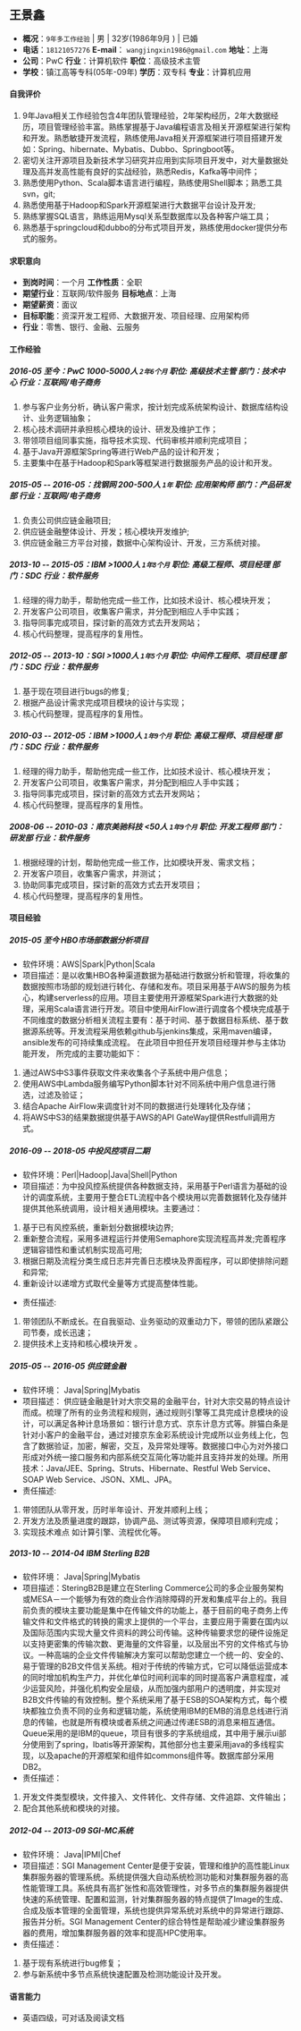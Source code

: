 王景鑫
-----
- **概况**：`9年多工作经验` | 男 | 32岁(1986年9月 )  | 已婚
- **电话**：`18121057276`  **E-mail**： `wangjingxin1986@gmail.com` **地址**：上海
- **公司**：PwC   **行业**：计算机软件 **职位**：高级技术主管
- **学校**：镇江高等专科(05年-09年)  **学历**：双专科 **专业**：计算机应用

#### 自我评价
1. 9年Java相关工作经验包含4年团队管理经验，2年架构经历，2年大数据经历，项目管理经验丰富。熟练掌握基于Java编程语言及相关开源框架进行架构和开发。熟悉敏捷开发流程，熟练使用Java相关开源框架进行项目搭建开发如：Spring、hibernate、Mybatis、Dubbo、Springboot等。
2. 密切关注开源项目及新技术学习研究并应用到实际项目开发中，对大量数据处理及高并发高性能有良好的实战经验，熟悉Redis，Kafka等中间件；
3. 熟悉使用Python、Scala脚本语言进行编程，熟练使用Shell脚本；熟悉工具svn，git;
4. 熟悉使用基于Hadoop和Spark开源框架进行大数据平台设计及开发;
5. 熟练掌握SQL语言，熟练运用Mysql关系型数据库以及各种客户端工具；
6. 熟悉基于springcloud和dubbo的分布式项目开发，熟练使用docker提供分布式的服务。

#### 求职意向
- **到岗时间**：一个月                **工作性质**：全职
- **期望行业**：互联网/软件服务 **目标地点**：上海
- **期望薪资**：面议
- **目标职能**：资深开发工程师、大数据开发、项目经理、应用架构师
- **行业**：零售、银行、金融、云服务

#### 工作经验
##### 2016-05 至今：PwC 1000-5000人 `2年6个月` 职位: 高级技术主管 部门：技术中心 行业：互联网/电子商务
1. 参与客户业务分析，确认客户需求，按计划完成系统架构设计、数据库结构设计、业务逻辑抽象；
2. 核心技术调研并承担核心模块的设计、研发及维护工作；
3. 带领项目组同事实施，指导技术实现、代码审核并顺利完成项目；
4. 基于Java开源框架Spring等进行Web产品的设计和开发；
5. 主要集中在基于Hadoop和Spark等框架进行数据服务产品的设计和开发。

##### 2015-05 -- 2016-05：找钢网 200-500人 `1年` 职位: 应用架构师 部门：产品研发部 行业：互联网/电子商务
1. 负责公司供应链金融项目;
2. 供应链金融整体设计、开发；核心模块开发维护;
3. 供应链金融三方平台对接，数据中心架构设计、开发，三方系统对接。

##### 2013-10 -- 2015-05：IBM >1000人 `1年8个月` 职位: 高级工程师、项目经理 部门：SDC 行业：软件服务
1. 经理的得力助手，帮助他完成一些工作，比如技术设计、核心模块开发；
2. 开发客户公司项目，收集客户需求，并分配到相应人手中实践；
3. 指导同事完成项目，探讨新的高效方式去开发网站；
4. 核心代码整理，提高程序的复用性。

##### 2012-05 -- 2013-10：SGI >1000人 `1年5个月` 职位: 中间件工程师、项目经理 部门：SDC 行业：软件服务
1. 基于现在项目进行bugs的修复;
2. 根据产品设计需求完成项目模块的设计与实现；
3. 核心代码整理，提高程序的复用性。


##### 2010-03 -- 2012-05：IBM >1000人 `1年9个月` 职位: 高级工程师、项目经理 部门：SDC 行业：软件服务
1. 经理的得力助手，帮助他完成一些工作，比如技术设计、核心模块开发；
2. 开发客户公司项目，收集客户需求，并分配到相应人手中实践；
3. 指导同事完成项目，探讨新的高效方式去开发网站；
4. 核心代码整理，提高程序的复用性。

##### 2008-06 -- 2010-03：南京美驰科技 <50人 `1年9个月` 职位: 开发工程师 部门：研发部 行业：软件服务
1. 根据经理的计划，帮助他完成一些工作，比如模块开发、需求文档；
2. 开发客户项目，收集客户需求，并测试；
3. 协助同事完成项目，探讨新的高效方式去开发项目；
4. 核心代码整理，提高程序的复用性。

#### 项目经验
##### 2015-05 至今 HBO市场部数据分析项目
- 软件环境：AWS|Spark|Python|Scala
- 项目描述：是以收集HBO各种渠道数据为基础进行数据分析和管理，将收集的数据按照市场部的规划进行转化、存储和发布。项目采用基于AWS的服务为核心，构建serverless的应用。项目主要使用开源框架Spark进行大数据的处理，采用Scala语言进行开发。项目中使用AirFlow进行调度各个模块完成基于不同维度的数据分析相关流程主要有：基于时间、基于数据目标系统、基于数据源系统等。开发流程采用依赖github与jenkins集成，采用maven编译，ansible发布的可持续集成流程。
在此项目中担任开发项目经理并参与主体功能开发， 所完成的主要功能如下：
1. 通过AWS中S3事件获取文件来收集各个子系统中用户信息；
2. 使用AWS中Lambda服务编写Python脚本针对不同系统中用户信息进行筛选，过滤及验证；
3. 结合Apache AirFlow来调度针对不同的数据进行处理转化及存储；
4. 将AWS中S3的结果数据提供基于AWS的API GateWay提供Restfull调用方式。

##### 2016-09 -- 2018-05 中投风控项目二期
- 软件环境：Perl|Hadoop|Java|Shell|Python
- 项目描述：为中投风控系统提供各种数据支持，采用基于Perl语言为基础的设计的调度系统，主要用于整合ETL流程中各个模块用以完善数据转化及存储并提供其他系统调用，设计相关通用模块。主要通过：
1. 基于已有风控系统，重新划分数据模块边界;
2. 重新整合流程，采用多进程运行并使用Semaphore实现流程高并发;完善程序逻辑容错性和重试机制实现高可用;
3. 根据日期及流程分类生成日志并完善日志模块及界面程序，可以即使排除问题和异常;
4. 重新设计以递增方式取代全量等方式提高整体性能。
- 责任描述:
1. 带领团队不断成长。在自我驱动、业务驱动的双重动力下，带领的团队紧跟公司节奏，成长迅速；
2. 提供技术上支持和核心模块开发 。

##### 2015-05 -- 2016-05  供应链金融
- 软件环境： Java|Spring|Mybatis
- 项目描述： 供应链金融是针对大宗交易的金融平台，针对大宗交易的特点设计而成。梳理了所有的业务流程和规则，通过规则引擎等工具完成计息模块的设计，可以满足各种计息场景如：银行计息方式、京东计息方式等。胖猫白条是针对小客户的金融平台，通过对接京东金彩系统设计完成所以业务线上化，包含了数据验证，加密，解密，交互，及异常处理等。数据接口中心为对外接口形成对外统一接口服务和内部系统交互简化等功能并且支持并发的处理。所用技术：Java/JEE、Spring、Struts、Hibernate、Restful Web Service、SOAP Web Service、JSON、XML、JPA。
- 责任描述:
1. 带领团队从零开发，历时半年设计、开发并顺利上线；
2. 开发方法及质量进度的跟踪，协调产品、测试等资源，保障项目顺利完成；
3. 实现技术难点 如计算引擎、流程优化等。

##### 2013-10 -- 2014-04  IBM Sterling B2B
- 软件环境： Java|Spring|Mybatis
- 项目描述：SteringB2B是建立在Sterling Commerce公司的多企业服务架构或MESA－一个能够为有效的商业合作消除障碍的开发和集成平台上的。我目前负责的模块主要功能是集中在传输文件的功能上，基于目前的电子商务上传输文件和文件格式的转换的需求上提供的一个平台，主要应用于需要在国内以及国际范围内实现大量文件资料的跨公司传输。这种传输要求您的硬件设施足以支持更密集的传输次数、更海量的文件容量，以及层出不穷的文件格式与协议。一种高端的企业文件传输解决方案可以帮助您建立一个统一的、安全的、易于管理的B2B文件信关系统。相对于传统的传输方式，它可以降低运营成本的同时增加机构生产力，并优化单位时间利润率的同时提高客户满意程度，减少运营风险，并强化机构安全层级，从而加强内部用户的透明度，并实现对B2B文件传输的有效控制。整个系统采用了基于ESB的SOA架构方式，每个模块都独立负责不同的业务和逻辑功能，系统使用IBM的EMB的消息总线进行消息的传输，也就是所有模块或者系统之间通过传递ESB的消息来相互通信。Queue采用的是IBM的queue，项目有很多的字系统组成，其中用于展示ui部分使用到了spring，Ibatis等开源架构，其他部分也主要采用java的多线程实现，以及apache的开源框架和组件如commons组件等。数据库部分采用DB2。
- 责任描述：
1. 开发文件类型模块，文件接入、文件转化、文件存储、文件追踪、文件输出；
2. 配合其他系统和模块的对接。

##### 2012-04 -- 2013-09  SGI-MC系统
- 软件环境： Java|IPMI|Chef
- 项目描述：SGI Management Center是便于安装，管理和维护的高性能Linux集群服务器的管理系统。系统提供强大自动系统检测功能和对集群服务器的高性能管理工具。系统具有高扩张性和高效管理性，对多节点的集群服务器提供快速的系统管理、配置和监测，针对集群服务器的特点提供了Image的生成、合成及版本管理的全面管理，系统也提供异常系统对系统中的异常进行跟踪、报告并分析。SGI Management Center的综合特性是帮助减少建设集群服务器的费用，增加集群服务器的效率和提高HPC使用率。
- 责任描述：
1. 基于现有系统进行bug修复；
2. 参与新系统中多节点系统快速配置及检测功能设计及开发。

#### 语言能力
- 英语四级，可对话及阅读文档
